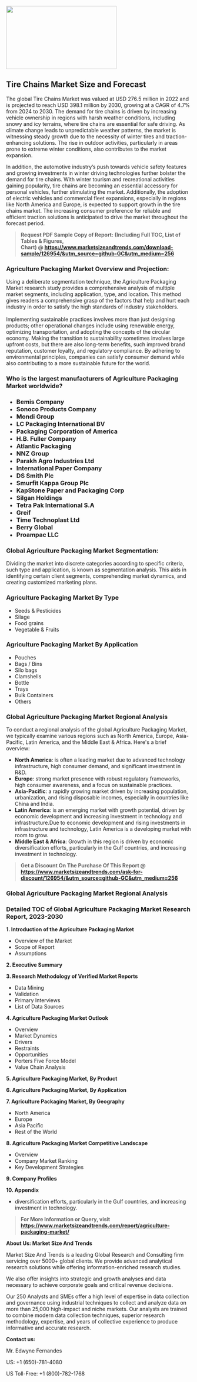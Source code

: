 <p><img class="alignnone size-medium wp-image-20088" src="https://ffe5etoiles.com/wp-content/uploads/2024/12/MST1-300x171.png" alt="" width="300" height="171" /></p><h2>Tire Chains Market Size and Forecast</h2><p>The global Tire Chains Market was valued at USD 276.5 million in 2022 and is projected to reach USD 398.1 million by 2030, growing at a CAGR of 4.7% from 2024 to 2030. The demand for tire chains is driven by increasing vehicle ownership in regions with harsh weather conditions, including snowy and icy terrains, where tire chains are essential for safe driving. As climate change leads to unpredictable weather patterns, the market is witnessing steady growth due to the necessity of winter tires and traction-enhancing solutions. The rise in outdoor activities, particularly in areas prone to extreme winter conditions, also contributes to the market expansion.</p><p>In addition, the automotive industry’s push towards vehicle safety features and growing investments in winter driving technologies further bolster the demand for tire chains. With winter tourism and recreational activities gaining popularity, tire chains are becoming an essential accessory for personal vehicles, further stimulating the market. Additionally, the adoption of electric vehicles and commercial fleet expansions, especially in regions like North America and Europe, is expected to support growth in the tire chains market. The increasing consumer preference for reliable and efficient traction solutions is anticipated to drive the market throughout the forecast period.</p></p><blockquote id="" class=""><strong>Request PDF Sample Copy of Report: (Including Full TOC, List of Tables &amp; Figures, Chart)&nbsp;@&nbsp;<strong><a href="https://www.marketsizeandtrends.com/download-sample/126954/&utm_source=github-GC&utm_medium=256" target="_blank">https://www.marketsizeandtrends.com/download-sample/126954/&utm_source=github-GC&utm_medium=256</a></strong></strong></blockquote><h3 id="" class="">Agriculture Packaging Market&nbsp;Overview and Projection:</h3><p id="" class="">Using a deliberate segmentation technique, the Agriculture Packaging Market research study provides a comprehensive analysis of multiple market segments, including application, type, and location. This method gives readers a comprehensive grasp of the factors that help and hurt each industry in order to satisfy the high standards of industry stakeholders. <br /> <br />Implementing sustainable practices involves more than just designing products; other operational changes include using renewable energy, optimizing transportation, and adopting the concepts of the circular economy. Making the transition to sustainability sometimes involves large upfront costs, but there are also long-term benefits, such improved brand reputation, customer loyalty, and regulatory compliance. By adhering to environmental principles, companies can satisfy consumer demand while also contributing to a more sustainable future for the world.</p><h3 id="" class="">Who is the largest manufacturers of&nbsp;Agriculture Packaging Market worldwide?</h3><h3 class=""><p><ul><li>Bemis Company </li><li> Sonoco Products Company </li><li> Mondi Group </li><li> LC Packaging International BV </li><li> Packaging Corporation of America </li><li> H.B. Fuller Company </li><li> Atlantic Packaging </li><li> NNZ Group </li><li> Parakh Agro Industries Ltd </li><li> International Paper Company </li><li> DS Smith Plc </li><li> Smurfit Kappa Group Plc </li><li> KapStone Paper and Packaging Corp </li><li> Silgan Holdings </li><li> Tetra Pak International S.A </li><li> Greif </li><li> Time Technoplast Ltd </li><li> Berry Global </li><li> Proampac LLC</li></ul></p></h3><h3 id="" class="">Global&nbsp;Agriculture Packaging Market Segmentation:</h3><p id="" class="">Dividing the market into discrete categories according to specific criteria, such type and application, is known as segmentation analysis. This aids in identifying certain client segments, comprehending market dynamics, and creating customized marketing plans.</p><h3 id="" class="">Agriculture Packaging Market&nbsp;By Type</h3><p><p><ul><li>Seeds & Pesticides</li><li> Silage</li><li> Food grains</li><li> Vegetable & Fruits</p></li></ul></p></p><h3 id="" class="">Agriculture Packaging Market&nbsp;By Application</h3><p class=""><p><ul><li>Pouches</li><li> Bags / Bins</li><li> Silo bags</li><li> Clamshells</li><li> Bottle</li><li> Trays</li><li> Bulk Containers</li><li> Others</li></ul></p></p><h3 id="" class="">Global Agriculture Packaging Market Regional Analysis</h3><p id="" class="">To conduct a regional analysis of the global Agriculture Packaging Market, we typically examine various regions such as North America, Europe, Asia-Pacific, Latin America, and the Middle East &amp; Africa. Here's a brief overview:</p><ul><li><strong>North America</strong>: is often a leading market due to advanced technology infrastructure, high consumer demand, and significant investment in R&amp;D.</li><li><strong>Europe</strong>: strong market presence with robust regulatory frameworks, high consumer awareness, and a focus on sustainable practices.</li><li><strong>Asia-Pacific</strong>: a rapidly growing market driven by increasing population, urbanization, and rising disposable incomes, especially in countries like China and India.</li><li><strong>Latin America</strong>: is an emerging market with growth potential, driven by economic development and increasing investment in technology and infrastructure.Due to economic development and rising investments in infrastructure and technology, Latin America is a developing market with room to grow.</li><li><strong>Middle East &amp; Africa</strong>: Growth in this region is driven by economic diversification efforts, particularly in the Gulf countries, and increasing investment in technology.</li></ul><blockquote id="" class=""><strong>Get a Discount On The Purchase Of This Report @ <strong><a href="https://www.marketsizeandtrends.com/ask-for-discount/126954/&utm_source=github-GC&utm_medium=256" target="_blank">https://www.marketsizeandtrends.com/ask-for-discount/126954/&utm_source=github-GC&utm_medium=256</a></strong></strong></blockquote><h3 id="" class="">Global Agriculture Packaging Market Regional Analysis</h3><h3 id="" class="">Detailed TOC of Global Agriculture Packaging Market Research Report, 2023-2030</h3><p id="" class=""><strong>1. Introduction of the Agriculture Packaging Market</strong></p><ul><li>Overview of the Market</li><li>Scope of Report</li><li>Assumptions</li></ul><p id="" class=""><strong>2. Executive Summary</strong></p><p id="" class=""><strong>3. Research Methodology of Verified Market Reports</strong></p><ul><li>Data Mining</li><li>Validation</li><li>Primary Interviews</li><li>List of Data Sources</li></ul><p id="" class=""><strong>4. Agriculture Packaging Market Outlook</strong></p><ul><li>Overview</li><li>Market Dynamics</li><li>Drivers</li><li>Restraints</li><li>Opportunities</li><li>Porters Five Force Model</li><li>Value Chain Analysis</li></ul><p id="" class=""><strong>5. Agriculture Packaging Market, By Product</strong></p><p id="" class=""><strong>6. Agriculture Packaging Market, By Application</strong></p><p id="" class=""><strong>7. Agriculture Packaging Market, By Geography</strong></p><ul><li>North America</li><li>Europe</li><li>Asia Pacific</li><li>Rest of the World</li></ul><p id="" class=""><strong>8. Agriculture Packaging Market Competitive Landscape</strong></p><ul><li>Overview</li><li>Company Market Ranking</li><li>Key Development Strategies</li></ul><p id="" class=""><strong>9. Company Profiles</strong></p><p id="" class=""><strong>10. Appendix</strong></p><ul><li>diversification efforts, particularly in the Gulf countries, and increasing investment in technology.</li></ul><blockquote id="" class=""><strong>For More Information or Query, visit <strong><strong><a href="https://www.marketsizeandtrends.com/report/agriculture-packaging-market/" target="_blank">https://www.marketsizeandtrends.com/report/agriculture-packaging-market/</a></strong></strong></strong></blockquote><p id="" class=""><strong>About Us: Market Size And Trends</strong></p><p id="" class="">Market Size And Trends is a leading Global Research and Consulting firm servicing over 5000+ global clients. We provide advanced analytical research solutions while offering information-enriched research studies.</p><p id="" class="">We also offer insights into strategic and growth analyses and data necessary to achieve corporate goals and critical revenue decisions.</p><p id="" class="">Our 250 Analysts and SMEs offer a high level of expertise in data collection and governance using industrial techniques to collect and analyze data on more than 25,000 high-impact and niche markets. Our analysts are trained to combine modern data collection techniques, superior research methodology, expertise, and years of collective experience to produce informative and accurate research.</p><p id="" class=""><strong>Contact us:</strong></p><p id="" class="">Mr. Edwyne Fernandes</p><p id="" class="">US: +1 (650)-781-4080</p><p id="" class="">US Toll-Free: +1 (800)-782-1768</p>
